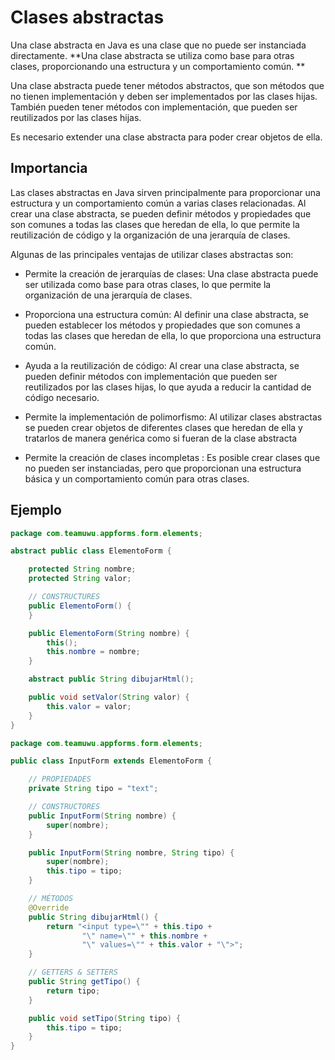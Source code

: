 # Clases abstractas

Una clase abstracta en Java es una clase que no puede ser instanciada directamente. **Una clase abstracta se utiliza como base para otras clases, proporcionando una estructura y un comportamiento común. **

Una clase abstracta puede tener métodos abstractos, que son métodos que no tienen implementación y deben ser implementados por las clases hijas. También pueden tener métodos con implementación, que pueden ser reutilizados por las clases hijas. 

Es necesario extender una clase abstracta para poder crear objetos de ella.

## Importancia 

Las clases abstractas en Java sirven principalmente para proporcionar una estructura y un comportamiento común a varias clases relacionadas. Al crear una clase abstracta, se pueden definir métodos y propiedades que son comunes a todas las clases que heredan de ella, lo que permite la reutilización de código y la organización de una jerarquía de clases.

Algunas de las principales ventajas de utilizar clases abstractas son:

* Permite la creación de jerarquías de clases: Una clase abstracta puede ser utilizada como base para otras clases, lo que permite la organización de una jerarquía de clases.

* Proporciona una estructura común: Al definir una clase abstracta, se pueden establecer los métodos y propiedades que son comunes a todas las clases que heredan de ella, lo que proporciona una estructura común.

* Ayuda a la reutilización de código: Al crear una clase abstracta, se pueden definir métodos con implementación que pueden ser reutilizados por las clases hijas, lo que ayuda a reducir la cantidad de código necesario.

* Permite la implementación de polimorfismo: Al utilizar clases abstractas se pueden crear objetos de diferentes clases que heredan de ella y tratarlos de manera genérica como si fueran de la clase abstracta

* Permite la creación de clases incompletas : Es posible crear clases que no pueden ser instanciadas, pero que proporcionan una estructura básica y un comportamiento común para otras clases.

## Ejemplo

```java
package com.teamuwu.appforms.form.elements;

abstract public class ElementoForm {

    protected String nombre;
    protected String valor;

    // CONSTRUCTURES
    public ElementoForm() {
    }

    public ElementoForm(String nombre) {
        this();
        this.nombre = nombre;
    }

    abstract public String dibujarHtml();

    public void setValor(String valor) {
        this.valor = valor;
    }
}

```

```java
package com.teamuwu.appforms.form.elements;

public class InputForm extends ElementoForm {

    // PROPIEDADES
    private String tipo = "text";

    // CONSTRUCTORES
    public InputForm(String nombre) {
        super(nombre);
    }

    public InputForm(String nombre, String tipo) {
        super(nombre);
        this.tipo = tipo;
    }

    // MÉTODOS
    @Override
    public String dibujarHtml() {
        return "<input type=\"" + this.tipo +
                "\" name=\"" + this.nombre +
                "\" values=\"" + this.valor + "\">";
    }

    // GETTERS & SETTERS
    public String getTipo() {
        return tipo;
    }

    public void setTipo(String tipo) {
        this.tipo = tipo;
    }
}
```